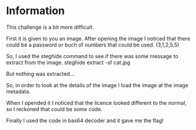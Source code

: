 # Information

This challenge is a bit more difficult. 

First it is given to you an image. After opening the image I noticed that there could be a password or buch of numbers that could be used.
(3,1,2,5,5)

So, I used the steghide command to see if there was some message to extract from the image. 
steghide extract -sf cat.jpg

But nothing was extracted...

So, in order to look at the details of the image I load the image at the image metadata.

When I opended it I noticed that the licence looked different to the normal, so I reckoned that could be some code.

Finally I used the code in bas64 decoder and it gave me the flag!
